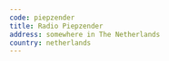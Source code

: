 ```yaml
---
code: piepzender
title: Radio Piepzender
address: somewhere in The Netherlands
country: netherlands
---
```

